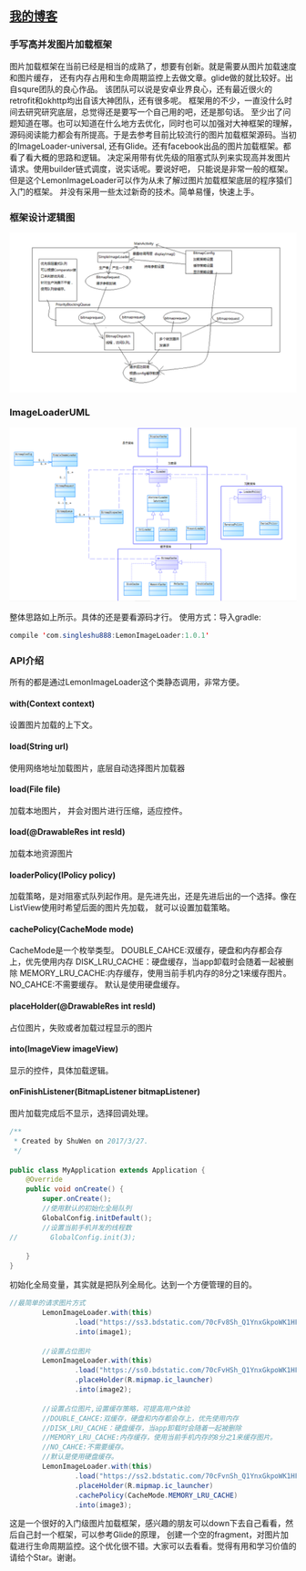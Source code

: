 ## [我的博客](http://blog.csdn.net/sw5131899/article/details/66970195) 

### 手写高并发图片加载框架

图片加载框架在当前已经是相当的成熟了，想要有创新。就是需要从图片加载速度和图片缓存，
还有内存占用和生命周期监控上去做文章。glide做的就比较好。出自squre团队的良心作品。
该团队可以说是安卓业界良心，还有最近很火的retrofit和okhttp均出自该大神团队，还有很多呢。
框架用的不少，一直没什么时间去研究研究底层，总觉得还是要写一个自己用的吧，还是那句话。
至少出了问题知道在哪。也可以知道在什么地方去优化，同时也可以加强对大神框架的理解，
源码阅读能力都会有所提高。于是去参考目前比较流行的图片加载框架源码。当初的ImageLoader-universal,
还有Glide。还有facebook出品的图片加载框架。都看了看大概的思路和逻辑。
决定采用带有优先级的阻塞式队列来实现高并发图片请求。使用builder链式调度，说实话呢。要说好吧，
只能说是非常一般的框架。但是这个LemonImageLoader可以作为从未了解过图片加载框架底层的程序猿们入门的框架。
并没有采用一些太过新奇的技术。简单易懂，快速上手。

### 框架设计逻辑图

![](https://github.com/SingleShu/LemonImageLoaderDemo/raw/master/logo/ImageLoader.png)

### ImageLoaderUML

![](https://github.com/SingleShu/LemonImageLoaderDemo/raw/master/logo/ImageLoaderUML.png)

	
整体思路如上所示。具体的还是要看源码才行。
使用方式：导入gradle:
```Java  
compile 'com.singleshu888:LemonImageLoader:1.0.1'
```

### API介绍
所有的都是通过LemonImageLoader这个类静态调用，非常方便。

#### with(Context context)
设置图片加载的上下文。

#### load(String url)
使用网络地址加载图片，底层自动选择图片加载器

#### load(File file)
加载本地图片， 并会对图片进行压缩，适应控件。

#### load(@DrawableRes int resId)
加载本地资源图片


#### loaderPolicy(IPolicy policy)
加载策略，是对阻塞式队列起作用。是先进先出，还是先进后出的一个选择。像在ListView使用时希望后面的图片先加载，
就可以设置加载策略。

#### cachePolicy(CacheMode mode)
CacheMode是一个枚举类型。
DOUBLE_CAHCE:双缓存，硬盘和内存都会存上，优先使用内存
DISK_LRU_CACHE：硬盘缓存，当app卸载时会随着一起被删除
MEMORY_LRU_CACHE:内存缓存，使用当前手机内存的8分之1来缓存图片。
NO_CAHCE:不需要缓存。
默认是使用硬盘缓存。

#### placeHolder(@DrawableRes int resId)
占位图片，失败或者加载过程显示的图片

#### into(ImageView imageView)
显示的控件，具体加载逻辑。

#### onFinishListener(BitmapListener bitmapListener)
图片加载完成后不显示，选择回调处理。


```Java
/**
 * Created by ShuWen on 2017/3/27.
 */

public class MyApplication extends Application {
    @Override
    public void onCreate() {
        super.onCreate();
        //使用默认的初始化全局队列
        GlobalConfig.initDefault();
        //设置当前手机并发的线程数
//        GlobalConfig.init(3);

    }
}
```
初始化全局变量，其实就是把队列全局化。达到一个方便管理的目的。

```Java
//最简单的请求图片方式
        LemonImageLoader.with(this)
                .load("https://ss3.bdstatic.com/70cFv8Sh_Q1YnxGkpoWK1HF6hhy/it/u=2940873513,4245760174&fm=23&gp=0.jpg")
                .into(image1);

        //设置占位图片
        LemonImageLoader.with(this)
                .load("https://ss0.bdstatic.com/70cFvHSh_Q1YnxGkpoWK1HF6hhy/it/u=3882497238,2506895164&fm=23&gp=0.jpg")
                .placeHolder(R.mipmap.ic_launcher)
                .into(image2);

        //设置占位图片,设置缓存策略，可提高用户体验
        //DOUBLE_CAHCE:双缓存，硬盘和内存都会存上，优先使用内存
        //DISK_LRU_CACHE：硬盘缓存，当app卸载时会随着一起被删除
        //MEMORY_LRU_CACHE:内存缓存，使用当前手机内存的8分之1来缓存图片。
        //NO_CAHCE:不需要缓存。
        //默认是使用硬盘缓存。
        LemonImageLoader.with(this)
                .load("https://ss2.bdstatic.com/70cFvnSh_Q1YnxGkpoWK1HF6hhy/it/u=272013671,438323943&fm=11&gp=0.jpg")
                .placeHolder(R.mipmap.ic_launcher)
                .cachePolicy(CacheMode.MEMORY_LRU_CACHE)
                .into(image3);
```
这是一个很好的入门级图片加载框架，感兴趣的朋友可以down下去自己看看，然后自己封一个框架，可以参考Glide的原理，
创建一个空的fragment，对图片加载进行生命周期监控。这个优化很不错。大家可以去看看。觉得有用和学习价值的请给个Star。谢谢。

